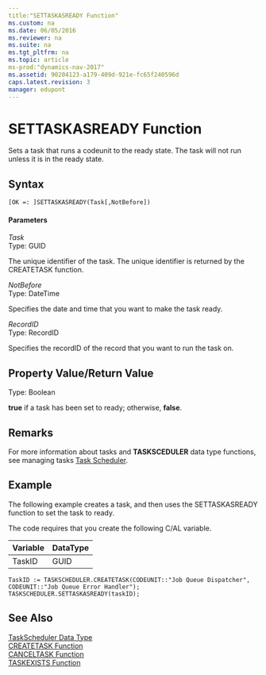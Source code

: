 ```yaml
---
title:"SETTASKASREADY Function"
ms.custom: na
ms.date: 06/05/2016
ms.reviewer: na
ms.suite: na
ms.tgt_pltfrm: na
ms.topic: article
ms-prod:"dynamics-nav-2017"
ms.assetid: 90204123-a179-409d-921e-fc65f240596d
caps.latest.revision: 3
manager: edupont
---
```

# SETTASKASREADY Function
Sets a task that runs a codeunit to the ready state. The task will not run unless it is in the ready state.  
  
## Syntax  
  
```  
[OK =: ]SETTASKASREADY(Task[,NotBefore])  
```  
  
#### Parameters  
 *Task*  
 Type: GUID  
  
 The unique identifier of the task. The unique identifier is returned by the CREATETASK function.  
  
 *NotBefore*  
 Type: DateTime  
  
 Specifies the date and time that you want to make the task ready.  
  
 *RecordID*  
 Type: RecordID  
  
 Specifies the recordID of the record that you want to run the task on.  
  
## Property Value\/Return Value  
 Type: Boolean  
  
 **true** if a task has been set to ready; otherwise, **false**.  
  
## Remarks  
 For more information about tasks and **TASKSCEDULER** data type functions, see managing tasks [Task Scheduler](Task-Scheduler.md).  
  
## Example  
 The following example creates a task, and then uses the SETTASKASREADY function to set the task to ready.  
  
 The code requires that you create the following C\/AL variable.  
  
|Variable|DataType|  
|--------------|--------------|  
|TaskID|GUID|  
  
```  
TaskID := TASKSCHEDULER.CREATETASK(CODEUNIT::"Job Queue Dispatcher", CODEUNIT::"Job Queue Error Handler");  
TASKSCHEDULER.SETTASKASREADY(taskID);  
```  
  
## See Also  
 [TaskScheduler Data Type](TaskScheduler-Data-Type.md)   
 [CREATETASK Function](CREATETASK-Function.md)   
 [CANCELTASK Function](CANCELTASK-Function.md)   
 [TASKEXISTS Function](TASKEXISTS-Function.md)